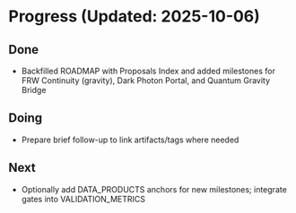 # Progress (Updated: 2025-10-06)

## Done

- Backfilled ROADMAP with Proposals Index and added milestones for FRW Continuity (gravity), Dark Photon Portal, and Quantum Gravity Bridge

## Doing

- Prepare brief follow-up to link artifacts/tags where needed

## Next

- Optionally add DATA_PRODUCTS anchors for new milestones; integrate gates into VALIDATION_METRICS
